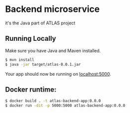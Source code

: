 # Backend microservice

it's the Java part of ATLAS project

## Running Locally

Make sure you have Java and Maven installed.

```sh
$ mvn install
$ java -jar target/atlas-0.0.1.jar
```

Your app should now be running on [localhost:5000](http://localhost:5000/).

## Docker runtime: 
```sh 
$ docker build . -t atlas-backend-app:0.0.0
$ docker run -dit -p 5000:5000 atlas-backend-app:0.0.0
```